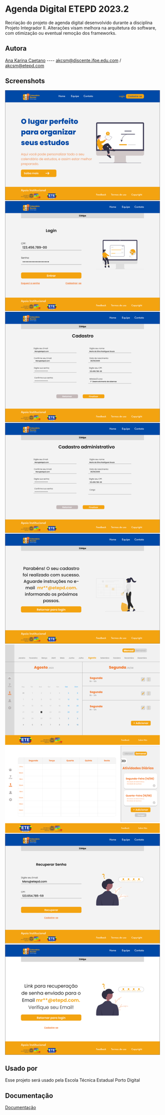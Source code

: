 # Agenda Digital ETEPD 2023.2

Recriação do projeto de agenda digital desenvolvido durante a disciplina Projeto Integrador II. Alterações visam melhora na arquitetura do software, com otimização ou eventual remoção dos frameworks.
## Autora

[Ana Karina Caetano](https://github.com/AnaK-Caetano) ---- akcsm@discente.ifpe.edu.com / akcsm@etepd.com
## Screenshots

<img src="prototipo/home.png"> \
<img src="prototipo/login.png"> \
<img src="prototipo/cadastro.png"> \
<img src="prototipo/cadastro_adm.png"> \
<img src="prototipo/msg_cadastro.png"> \
<img src="prototipo/agenda_mensal.png"> \
<img src="prototipo/agenda_semanal.png"> \
<img src="prototipo/recuperar_senha.png"> \
<img src="prototipo/msg_recuperar_senha.png"> 
## Usado por

Esse projeto será usado pela Escola Técnica Estadual Porto Digital

## Documentação

[Documentação](https://link-da-documentação)

